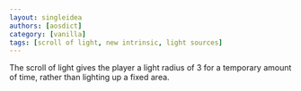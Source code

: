 ```yaml
---
layout: singleidea
authors: [aosdict]
category: [vanilla]
tags: [scroll of light, new intrinsic, light sources]
---
```

The scroll of light gives the player a light radius of 3 for a temporary amount of time, rather than lighting up a fixed area.
